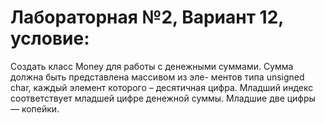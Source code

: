# Лабораторная №2, Вариант 12, условие:
Создать класс Money для работы с денежными суммами. Сумма должна быть представлена массивом из эле-
ментов типа unsigned char, каждый элемент которого – десятичная цифра. Младший индекс соответствует
младшей цифре денежной суммы. Младшие две цифры — копейки.